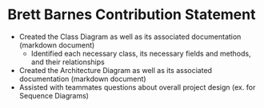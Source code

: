 # Brett Barnes Contribution Statement

+ Created the Class Diagram as well as its associated documentation (markdown document)
    + Identified each necessary class, its necessary fields and methods, and their relationships 
+ Created the Architecture Diagram as well as its associated documentation (markdown document)
+ Assisted with teammates questions about overall project design (ex. for Sequence Diagrams)
